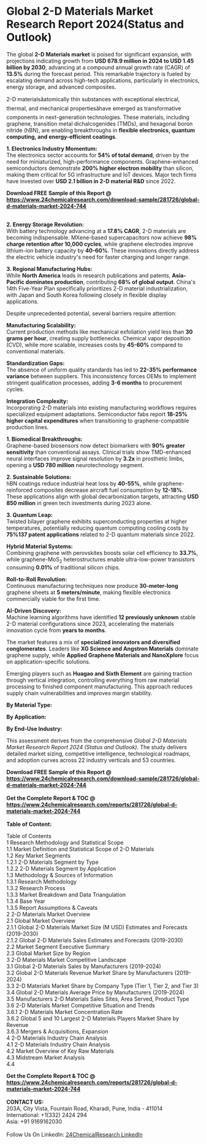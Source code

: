 <h1>Global 2-D Materials Market Research Report 2024(Status and Outlook)</h1><p>The global <strong>2-D Materials market</strong> is poised for significant expansion, with projections indicating growth from <strong>USD 678.9 million in 2024 to USD 1.45 billion by 2030</strong>, advancing at a compound annual growth rate (CAGR) of <strong>13.5%</strong> during the forecast period. This remarkable trajectory is fueled by escalating demand across high-tech applications, particularly in electronics, energy storage, and advanced composites.</p><p>2-D materialsâatomically thin substances with exceptional electrical, thermal, and mechanical propertiesâhave emerged as transformative components in next-generation technologies. These materials, including graphene, transition metal dichalcogenides (TMDs), and hexagonal boron nitride (hBN), are enabling breakthroughs in <strong>flexible electronics, quantum computing, and energy-efficient coatings</strong>.</p><p><strong>1. Electronics Industry Momentum:<br></strong>
The electronics sector accounts for <strong>54% of total demand</strong>, driven by the need for miniaturized, high-performance components. Graphene-enhanced semiconductors demonstrate <strong>200% higher electron mobility</strong> than silicon, making them critical for 5G infrastructure and IoT devices. Major tech firms have invested over <strong>USD 2.1 billion in 2-D material R&amp;D</strong> since 2022.</p><div><b>Download FREE Sample of this Report @ 
            <a href="https://www.24chemicalresearch.com/download-sample/281726/global-d-materials-market-2024-744">
            https://www.24chemicalresearch.com/download-sample/281726/global-d-materials-market-2024-744</a></b></div><br><p><strong>2. Energy Storage Revolution:<br></strong>
With battery technology advancing at a <strong>17.8% CAGR</strong>, 2-D materials are becoming indispensable. MXene-based supercapacitors now achieve <strong>98% charge retention after 10,000 cycles</strong>, while graphene electrodes improve lithium-ion battery capacity by <strong>40-60%</strong>. These innovations directly address the electric vehicle industry's need for faster charging and longer range.</p><p><strong>3. Regional Manufacturing Hubs:<br></strong>
While <strong>North America</strong> leads in research publications and patents, <strong>Asia-Pacific dominates production</strong>, contributing <strong>68% of global output</strong>. China's 14th Five-Year Plan specifically prioritizes 2-D material industrialization, with Japan and South Korea following closely in flexible display applications.</p><p>Despite unprecedented potential, several barriers require attention:</p><p><strong>Manufacturing Scalability:</strong><br>
Current production methods like mechanical exfoliation yield less than <strong>30 grams per hour</strong>, creating supply bottlenecks. Chemical vapor deposition (CVD), while more scalable, increases costs by <strong>45-60%</strong> compared to conventional materials.</p><p><strong>Standardization Gaps:</strong><br>
The absence of uniform quality standards has led to <strong>22-35% performance variance</strong> between suppliers. This inconsistency forces OEMs to implement stringent qualification processes, adding <strong>3-6 months</strong> to procurement cycles.</p><p><strong>Integration Complexity:</strong><br>
Incorporating 2-D materials into existing manufacturing workflows requires specialized equipment adaptations. Semiconductor fabs report <strong>18-25% higher capital expenditures</strong> when transitioning to graphene-compatible production lines.</p><p><strong>1. Biomedical Breakthroughs:<br>
</strong>Graphene-based biosensors now detect biomarkers with <strong>90% greater sensitivity</strong> than conventional assays. Clinical trials show TMD-enhanced neural interfaces improve signal resolution by <strong>3.2x</strong> in prosthetic limbs, opening a <strong>USD 780 million</strong> neurotechnology segment.</p><p><strong>2. Sustainable Solutions:<br>
</strong>hBN coatings reduce industrial heat loss by <strong>40-55%</strong>, while graphene-reinforced composites decrease aircraft fuel consumption by <strong>12-18%</strong>. These applications align with global decarbonization targets, attracting <strong>USD 850 million</strong> in green tech investments during 2023 alone.</p><p><strong>3. Quantum Leap:<br>
</strong>Twisted bilayer graphene exhibits superconducting properties at higher temperatures, potentially reducing quantum computing cooling costs by <strong>75%137 patent applications</strong> related to 2-D quantum materials since 2022.</p><p><strong>Hybrid Material Systems:<br>
</strong>Combining graphene with perovskites boosts solar cell efficiency to <strong>33.7%</strong>, while graphene-MoS<sub>2</sub> heterostructures enable ultra-low-power transistors consuming <strong>0.01%</strong> of traditional silicon chips.</p><p><strong>Roll-to-Roll Revolution:<br>
</strong>Continuous manufacturing techniques now produce <strong>30-meter-long</strong> graphene sheets at <strong>5 meters/minute</strong>, making flexible electronics commercially viable for the first time.</p><p><strong>AI-Driven Discovery:<br>
</strong>Machine learning algorithms have identified <strong>12 previously unknown</strong> stable 2-D material configurations since 2023, accelerating the materials innovation cycle from <strong>years to months</strong>.</p><p>The market features a mix of <strong>specialized innovators and diversified conglomerates</strong>. Leaders like <strong>XG Science and Angstron Materials</strong> dominate graphene supply, while <strong>Applied Graphene Materials and NanoXplore</strong> focus on application-specific solutions.</p><p>Emerging players such as <strong>Huagao and Sixth Element</strong> are gaining traction through vertical integration, controlling everything from raw material processing to finished component manufacturing. This approach reduces supply chain vulnerabilities and improves margin stability.</p><p><strong>By Material Type:</strong></p><p><strong>By Application:</strong></p><p><strong>By End-Use Industry:</strong></p><p>This assessment derives from the comprehensive <em>Global 2-D Materials Market Research Report 2024 (Status and Outlook)</em>. The study delivers detailed market sizing, competitive intelligence, technological roadmaps, and adoption curves across 22 industry verticals and 53 countries.</p><div><b>Download FREE Sample of this Report @ 
            <a href="https://www.24chemicalresearch.com/download-sample/281726/global-d-materials-market-2024-744">
            https://www.24chemicalresearch.com/download-sample/281726/global-d-materials-market-2024-744</a></b></div><br><div><b>Get the Complete Report & TOC @ 
            <a href="https://www.24chemicalresearch.com/reports/281726/global-d-materials-market-2024-744">
            https://www.24chemicalresearch.com/reports/281726/global-d-materials-market-2024-744</a></b></div><br>
            <b>Table of Content:</b><p>Table of Contents<br />
 1 Research Methodology and Statistical Scope<br />
 1.1 Market Definition and Statistical Scope of 2-D Materials<br />
 1.2 Key Market Segments<br />
 1.2.1 2-D Materials Segment by Type<br />
 1.2.2 2-D Materials Segment by Application<br />
 1.3 Methodology & Sources of Information<br />
 1.3.1 Research Methodology<br />
 1.3.2 Research Process<br />
 1.3.3 Market Breakdown and Data Triangulation<br />
 1.3.4 Base Year<br />
 1.3.5 Report Assumptions & Caveats<br />
 2 2-D Materials Market Overview<br />
 2.1 Global Market Overview<br />
 2.1.1 Global 2-D Materials Market Size (M USD) Estimates and Forecasts (2019-2030)<br />
 2.1.2 Global 2-D Materials Sales Estimates and Forecasts (2019-2030)<br />
 2.2 Market Segment Executive Summary<br />
 2.3 Global Market Size by Region<br />
 3 2-D Materials Market Competitive Landscape<br />
 3.1 Global 2-D Materials Sales by Manufacturers (2019-2024)<br />
 3.2 Global 2-D Materials Revenue Market Share by Manufacturers (2019-2024)<br />
 3.3 2-D Materials Market Share by Company Type (Tier 1, Tier 2, and Tier 3)<br />
 3.4 Global 2-D Materials Average Price by Manufacturers (2019-2024)<br />
 3.5 Manufacturers 2-D Materials Sales Sites, Area Served, Product Type<br />
 3.6 2-D Materials Market Competitive Situation and Trends<br />
 3.6.1 2-D Materials Market Concentration Rate<br />
 3.6.2 Global 5 and 10 Largest 2-D Materials Players Market Share by Revenue<br />
 3.6.3 Mergers & Acquisitions, Expansion<br />
 4 2-D Materials Industry Chain Analysis<br />
 4.1 2-D Materials Industry Chain Analysis<br />
 4.2 Market Overview of Key Raw Materials<br />
 4.3 Midstream Market Analysis<br />
 4.4 </p><div><b>Get the Complete Report & TOC @ 
            <a href="https://www.24chemicalresearch.com/reports/281726/global-d-materials-market-2024-744">
            https://www.24chemicalresearch.com/reports/281726/global-d-materials-market-2024-744</a></b></div><br><b>CONTACT US:</b><br>
            203A, City Vista, Fountain Road, Kharadi, Pune, India - 411014<br>
            International: +1(332) 2424 294<br>
            Asia: +91 9169162030 <br><br>
            Follow Us On LinkedIn: <a href="https://www.linkedin.com/company/24chemicalresearch/">24ChemicalResearch LinkedIn</a>